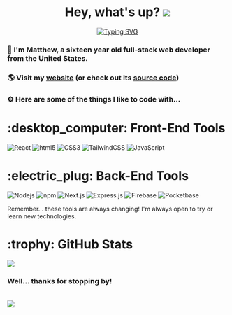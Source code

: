 <h1 align="center"> Hey, what's up? <img src="https://emojis.slackmojis.com/emojis/images/1643516071/20940/wave.gif?1643516071"/> </h1>
<div align="center"><a href="https://git.io/typing-svg"><img src="https://readme-typing-svg.demolab.com?font=Inter+Tight&pause=1000&color=F7B1EA&center=true&vCenter=true&width=435&lines=Welcome+to+my+page!;%C2%A1Bienvenido+a+mi+p%C3%A1gina!" alt="Typing SVG" /></a></div>
<h3>👋 I'm Matthew, a sixteen year old full-stack web developer from the United States.</h3>
<h3>🌎 Visit my <a href="https://www.matthewarthur.dev">website</a> (or check out its <a href="https://www.github.com/arthurmatthew/matthewarthur">source code</a>)
<h3>⚙ Here are some of the things I like to code with...</h3>
<h1>:desktop_computer: Front-End Tools</h1>
<p>
  <img alt="React" src="https://img.shields.io/badge/-React-45b8d8?style=flat&logo=react&logoColor=white" />
  <img alt="html5" src="https://img.shields.io/badge/-HTML5-E34F26?style=flat&logo=html5&logoColor=white" />
  <img alt="CSS3" src="https://img.shields.io/badge/-CSS3-008DFF?style=flat&logo=CSS3&logoColor=white" />
  <img alt="TailwindCSS" src="https://img.shields.io/badge/-TailwindCSS-00AF8C?style=flat&logo=tailwindcss&logoColor=white" />
  <img alt="JavaScript" src="https://img.shields.io/badge/-TypeScript-blue?style=flat&logo=typescript&logoColor=white" />
</p>
<h1>:electric_plug: Back-End Tools</h1>
<p>
  <img alt="Nodejs" src="https://img.shields.io/badge/-NodeJS-43853d?style=flat&logo=Node.js&logoColor=white" />
  <img alt="npm" src="https://img.shields.io/badge/-NPM-CB3837?style=flat&logo=npm&logoColor=white" />
  <img alt="Next.js" src="https://img.shields.io/badge/-Next.js-000000?style=flat&logo=next.js&logoColor=white" />
  <img alt="Express.js" src="https://img.shields.io/badge/-Express.js-E4E4E4?style=flat&logo=express&logoColor=black" />
  <img alt="Firebase" src="https://img.shields.io/badge/-Firebase-e8a107?style=flat&logo=firebase&logoColor=white" />
  <img alt="Pocketbase" src="https://img.shields.io/badge/-Pocketbase-999999?style=flat&logo=pocketbase&logoColor=white" />
</p>
<p>Remember... these tools are always changing! I'm always open to try or learn new technologies.</p>

  <h1>:trophy: GitHub Stats</h1>
<img src="https://github-readme-stats.vercel.app/api?username=arthurmatthew&show_icons=true&theme=onedark">

<h3>Well... thanks for stopping by!</h3><br/>
<img src="https://emojis.slackmojis.com/emojis/images/1624999996/46300/thanks.gif?1624999996"/>
